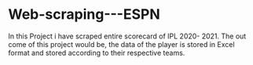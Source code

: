 # Web-scraping---ESPN
In this Project i have scraped entire scorecard of IPL 2020- 2021. The out come of this project would be, the data of the player is stored in Excel format and stored according to their respective teams.

